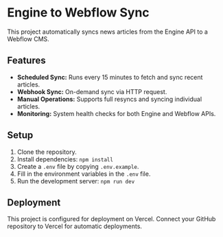 # Engine to Webflow Sync

This project automatically syncs news articles from the Engine API to a Webflow CMS.

## Features

*   **Scheduled Sync:** Runs every 15 minutes to fetch and sync recent articles.
*   **Webhook Sync:** On-demand sync via HTTP request.
*   **Manual Operations:** Supports full resyncs and syncing individual articles.
*   **Monitoring:** System health checks for both Engine and Webflow APIs.

## Setup

1.  Clone the repository.
2.  Install dependencies: `npm install`
3.  Create a `.env` file by copying `.env.example`.
4.  Fill in the environment variables in the `.env` file.
5.  Run the development server: `npm run dev`

## Deployment

This project is configured for deployment on Vercel. Connect your GitHub repository to Vercel for automatic deployments.